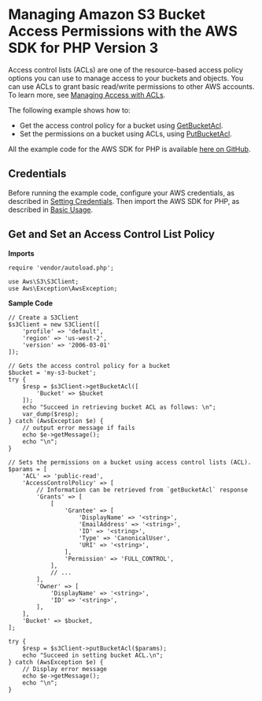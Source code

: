 # Managing Amazon S3 Bucket Access Permissions with the AWS SDK for PHP Version 3<a name="s3-examples-access-permissions"></a>

Access control lists \(ACLs\) are one of the resource\-based access policy options you can use to manage access to your buckets and objects\. You can use ACLs to grant basic read/write permissions to other AWS accounts\. To learn more, see [Managing Access with ACLs](https://docs.aws.amazon.com/AmazonS3/latest/dev/S3_ACLs_UsingACLs.html)\.

The following example shows how to:
+ Get the access control policy for a bucket using [GetBucketAcl](https://docs.aws.amazon.com/aws-sdk-php/v3/api/api-s3-2006-03-01.html#getbucketacl)\.
+ Set the permissions on a bucket using ACLs, using [PutBucketAcl](https://docs.aws.amazon.com/aws-sdk-php/v3/api/api-s3-2006-03-01.html#putbucketacl)\.

All the example code for the AWS SDK for PHP is available [here on GitHub](https://github.com/awsdocs/aws-doc-sdk-examples/tree/master/php/example_code)\.

## Credentials<a name="credentials"></a>

Before running the example code, configure your AWS credentials, as described in [Setting Credentials](guide_credentials.md)\. Then import the AWS SDK for PHP, as described in [Basic Usage](getting-started_basic-usage.md)\.

## Get and Set an Access Control List Policy<a name="get-and-set-an-access-control-list-policy"></a>

 **Imports** 

```
require 'vendor/autoload.php';

use Aws\S3\S3Client;  
use Aws\Exception\AwsException;
```

 **Sample Code** 

```
// Create a S3Client 
$s3Client = new S3Client([
    'profile' => 'default',
    'region' => 'us-west-2',
    'version' => '2006-03-01'
]);

// Gets the access control policy for a bucket
$bucket = 'my-s3-bucket';
try {
    $resp = $s3Client->getBucketAcl([
        'Bucket' => $bucket
    ]);
    echo "Succeed in retrieving bucket ACL as follows: \n";
    var_dump($resp);
} catch (AwsException $e) {
    // output error message if fails
    echo $e->getMessage();
    echo "\n";
}

// Sets the permissions on a bucket using access control lists (ACL).
$params = [
    'ACL' => 'public-read',
    'AccessControlPolicy' => [
        // Information can be retrieved from `getBucketAcl` response
        'Grants' => [
            [
                'Grantee' => [
                    'DisplayName' => '<string>',
                    'EmailAddress' => '<string>',
                    'ID' => '<string>',
                    'Type' => 'CanonicalUser',
                    'URI' => '<string>',
                ],
                'Permission' => 'FULL_CONTROL',
            ],
            // ...
        ],
        'Owner' => [
            'DisplayName' => '<string>',
            'ID' => '<string>',
        ],
    ],
    'Bucket' => $bucket,
];

try {
    $resp = $s3Client->putBucketAcl($params);
    echo "Succeed in setting bucket ACL.\n";
} catch (AwsException $e) {
    // Display error message
    echo $e->getMessage();
    echo "\n";
}
```